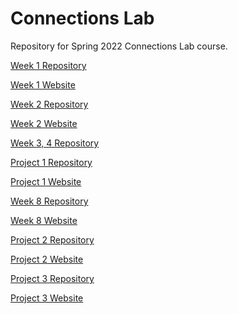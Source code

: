 # Connections Lab

Repository for Spring 2022 Connections Lab course. 

[Week 1 Repository](https://github.com/OyungerelA/Connections_Lab_Week1)

[Week 1 Website]()

[Week 2 Repository](https://github.com/OyungerelA/Connections_Lab/tree/main/Week2)

[Week 2 Website](https://oyungerela.github.io/Connections_Lab/Week2/)

[Week 3, 4 Repository](https://github.com/OyungerelA/Connections_Lab/tree/main/Week3)

[Project 1 Repository](https://github.com/OyungerelA/Connections_Lab/tree/main/ProjectOne)

[Project 1 Website](https://oyungerela.github.io/Connections_Lab/ProjectOne/index.html)

[Week 8 Repository](https://github.com/OyungerelA/Week8)

[Week 8 Website](https://lacy-ginger-mayonnaise.glitch.me/)

[Project 2 Repository](https://github.com/OyungerelA/ProjectTwo)

[Project 2 Website](https://stick-it.glitch.me/)

[Project 3 Repository](https://github.com/OyungerelA/ProjectThree)

[Project 3 Website](http://stick-it-2.glitch.me/)





  
